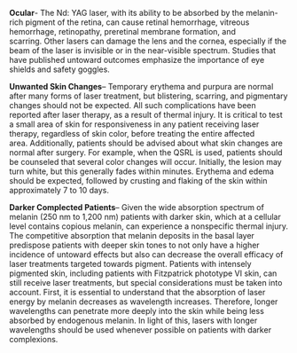 **Ocular**- The Nd: YAG laser, with its ability to be absorbed by the melanin-rich pigment of the retina, can cause retinal hemorrhage, vitreous hemorrhage, retinopathy, preretinal membrane formation, and scarring. Other lasers can damage the lens and the cornea, especially if the beam of the laser is invisible or in the near-visible spectrum. Studies that have published untoward outcomes emphasize the importance of eye shields and safety goggles.

**Unwanted Skin Changes**– Temporary erythema and purpura are normal after many forms of laser treatment, but blistering, scarring, and pigmentary changes should not be expected. All such complications have been reported after laser therapy, as a result of thermal injury. It is critical to test a small area of skin for responsiveness in any patient receiving laser therapy, regardless of skin color, before treating the entire affected area. Additionally, patients should be advised about what skin changes are normal after surgery. For example, when the QSRL is used, patients should be counseled that several color changes will occur. Initially, the lesion may turn white, but this generally fades within minutes. Erythema and edema should be expected, followed by crusting and flaking of the skin within approximately 7 to 10 days.

**Darker Complected Patients**– Given the wide absorption spectrum of melanin (250 nm to 1,200 nm) patients with darker skin, which at a cellular level contains copious melanin, can experience a nonspecific thermal injury. The competitive absorption that melanin deposits in the basal layer predispose patients with deeper skin tones to not only have a higher incidence of untoward effects but also can decrease the overall efficacy of laser treatments targeted towards pigment. Patients with intensely pigmented skin, including patients with Fitzpatrick phototype VI skin, can still receive laser treatments, but special considerations must be taken into account. First, it is essential to understand that the absorption of laser energy by melanin decreases as wavelength increases. Therefore, longer wavelengths can penetrate more deeply into the skin while being less absorbed by endogenous melanin. In light of this, lasers with longer wavelengths should be used whenever possible on patients with darker complexions.